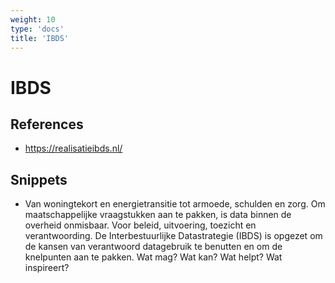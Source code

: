 ```yaml
---
weight: 10
type: 'docs'
title: 'IBDS'
---
```


# IBDS

## References
- https://realisatieibds.nl/

## Snippets
- Van woningtekort en energietransitie tot armoede, schulden en zorg. Om maatschappelijke vraagstukken aan te pakken, is data binnen de overheid onmisbaar. Voor beleid, uitvoering, toezicht en verantwoording. De Interbestuurlijke Datastrategie (IBDS) is opgezet om de kansen van verantwoord datagebruik te benutten en om de knelpunten aan te pakken. Wat mag? Wat kan? Wat helpt? Wat inspireert?
